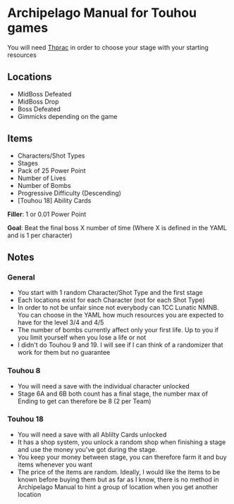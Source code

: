 # Archipelago Manual for Touhou games
You will need [Thprac](https://github.com/touhouworldcup/thprac) in order to choose your stage with your starting resources

## Locations
* MidBoss Defeated
* MidBoss Drop
* Boss Defeated
* Gimmicks depending on the game

## Items
* Characters/Shot Types
* Stages
* Pack of 25 Power Point
* Number of Lives
* Number of Bombs
* Progressive Difficulty (Descending)
* [Touhou 18] Ability Cards

**Filler**: 1 or 0.01 Power Point

**Goal**: Beat the final boss X number of time (Where X is defined in the YAML and is 1 per character)

## Notes
### General
* You start with 1 random Character/Shot Type and the first stage
* Each locations exist for each Character (not for each Shot Type)
* In order to not be unfair since not everybody can 1CC Lunatic NMNB. You can choose in the YAML how much resources you are expected to have for the level 3/4 and 4/5
* The number of bombs currently affect only your first life. Up to you if you limit yourself when you lose a life or not
* I didn't do Touhou 9 and 19. I will see if I can think of a randomizer that work for them but no guarantee

### Touhou 8
* You will need a save with the individual character unlocked
* Stage 6A and 6B both count has a final stage, the number max of Ending to get can therefore be 8 (2 per Team)

### Touhou 18
* You will need a save with all Ablilty Cards unlocked
* It has a shop system, you unlock a random shop when finishing a stage and use the money you've got during the stage. 
* You keep your money between stage, you can therefore farm it and buy items whenever you want
* The price of the items are random. Ideally, I would like the items to be known before buying them but as far as I know, there is no method in Archipelago Manual to hint a group of location when you get another location